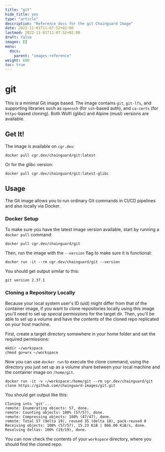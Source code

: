 ```yaml
---
title: "git"
hide_title: yes
type: "article"
description: "Reference docs for the git Chainguard Image"
date: 2022-11-01T11:07:52+02:00
lastmod: 2022-11-01T11:07:52+02:00
draft: false
images: []
menu:
  docs:
    parent: "images-reference"
weight: 600
toc: true
---
```


# git

This is a minimal Git image based. The image contains `git`, `git-lfs`, and supporting libraries such as `openssh` (for `ssh`-based auth), and `ca-certs` (for `https`-based cloning). Both Wolfi (glibc) and Alpine (musl) versions are available.

## Get It!

The image is available on `cgr.dev`:

```
docker pull cgr.dev/chainguard/git:latest
```

Or for the glibc version:

```
docker pull cgr.dev/chainguard/git:latest-glibc
```

## Usage

The Git image allows you to run ordinary Git commands in CI/CD pipelines and also locally via Docker.

### Docker Setup

To make sure you have the latest image version available, start by running a `docker pull` command:

```shell
docker pull cgr.dev/chainguard/git
```

Then, run the image with the `--version` flag to make sure it is functional:

```shell
docker run -it --rm cgr.dev/chainguard/git --version
```
You should get output similar to this:

```
git version 2.37.1
```

### Cloning a Repository Locally

Because your local system user's ID (uid) might differ from that of the container image, if you want to clone repositories locally using this image you'll need to set up special permissions for the target dir. Then, you'll be able to set up a volume and have the contents of the cloned repo replicated on your host machine.

First, create a target directory somewhere in your home folder and set the required permissions:

```shell
mkdir ~/workspace
chmod go+wrx ~/workspace
```

Now you can use `docker run` to execute the clone command, using the directory you just set up as a volume share between your local machine and the container image on `/home/git`.

```shell
docker run -it -v ~/workspace:/home/git --rm cgr.dev/chainguard/git clone https://github.com/chainguard-images/git.git
```

You should get output like this:

```
Cloning into 'git'...
remote: Enumerating objects: 57, done.
remote: Counting objects: 100% (57/57), done.
remote: Compressing objects: 100% (47/47), done.
remote: Total 57 (delta 19), reused 35 (delta 10), pack-reused 0
Receiving objects: 100% (57/57), 15.23 KiB | 866.00 KiB/s, done.
Resolving deltas: 100% (19/19), done.
```

You can now check the contents of your `workspace` directory, where you should find the cloned repo.

